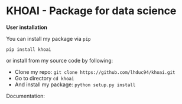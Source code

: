 # KHOAI - Package for data science

**User installation**

You can install my package via `pip`
```
pip install khoai
```
or install from my source code by following:
- Clone my repo:
```git clone https://github.com/lhduc94/khoai.git```
- Go to directory
```cd khoai```
- And install my package:
```python setup.py install```

Documentation: